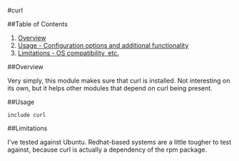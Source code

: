 #curl

##Table of Contents

1. [Overview](#overview)
2. [Usage - Configuration options and additional functionality](#usage)
3. [Limitations - OS compatibility, etc.](#limitations)

##Overview

Very simply, this module makes sure that curl is installed.  Not interesting
on its own, but it helps other modules that depend on curl being present.

##Usage

```include curl```

##Limitations

I've tested against Ubuntu.  Redhat-based systems are a little tougher to test
against, because curl is actually a dependency of the rpm package.
